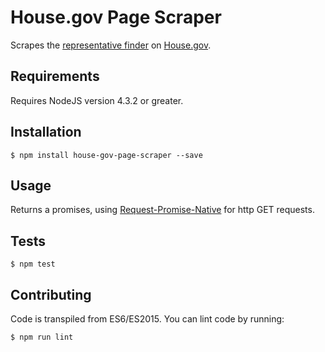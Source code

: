 # House.gov Page Scraper
Scrapes the [representative finder](ziplook.house.gov/htbin/findrep) on [House.gov](http://house.gov).

## Requirements
Requires NodeJS version 4.3.2 or greater. 

## Installation
```
$ npm install house-gov-page-scraper --save
```

## Usage 

Returns a promises, using [Request-Promise-Native](https://www.npmjs.com/package/request-promise-native) for http GET requests.

## Tests
```
$ npm test
```

## Contributing 
Code is transpiled from ES6/ES2015. You can lint code by running:
```
$ npm run lint
```
